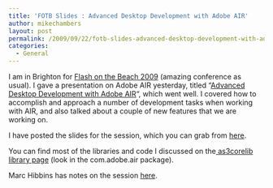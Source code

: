 ```yaml
---
title: 'FOTB Slides : Advanced Desktop Development with Adobe AIR'
author: mikechambers
layout: post
permalink: /2009/09/22/fotb-slides-advanced-desktop-development-with-adobe-air/
categories:
  - General
---
```



I am in Brighton for [Flash on the Beach 2009][1] (amazing conference as usual). I gave a presentation on Adobe AIR yesterday, titled &#8220;[Advanced Desktop Development with Adobe AIR][2]&#8220;, which went well. I covered how to accomplish and approach a number of development tasks when working with AIR, and also talked about a couple of new features that we are working on.

I have posted the slides for the session, which you can grab from [here][2].

You can find most of the libraries and code I discussed on the[ as3corelib library page][3] (look in the com.adobe.air package).

Marc Hibbins has notes on the session [here][4].

 [1]: http://www.flashonthebeach.com/
 [2]: /blog/files/presentations/fotb2009/advanced_desktop_development.pdf
 [3]: http://code.google.com/p/as3corelib/
 [4]: http://blog.marchibbins.com/2009/09/22/the-beach/